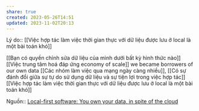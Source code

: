 ```yaml
---
share: true
created: 2023-05-26T14:51
updated: 2023-11-02T20:13
---
```

Lý do:: [[Việc hợp tác làm việc thời gian thực với dữ liệu được lưu ở local là một bài toán khó]]

[[Bạn có quyền chỉnh sửa dữ liệu của mình dưới bất kỳ hình thức nào]] 
[[Việc trung tâm hoá đáp ứng economy of scale]] 
we became borrowers of our own data
[[Các nhóm làm việc qua mạng ngày càng nhiều]], [[Có sự đánh đổi giữa sự tự do sử dụng dữ liệu và sự tiện lợi trong việc hợp tác]] [[Việc hợp tác làm việc thời gian thực với dữ liệu được lưu ở local là một bài toán khó]]

Nguồn:: [Local-first software: You own your data, in spite of the cloud](https://www.inkandswitch.com/local-first/)
